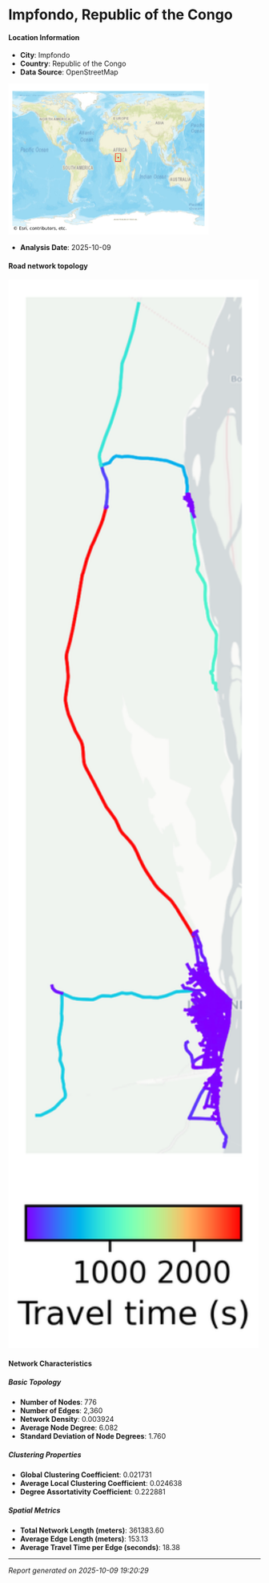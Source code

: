 # Impfondo, Republic of the Congo

#### Location Information

- **City**: Impfondo
- **Country**: Republic of the Congo
- **Data Source**: OpenStreetMap
<img src="Impfondo_location.png" alt="Impfondo Location Map" width="400" />

- **Analysis Date**: 2025-10-09

#### Road network topology

<img src="Impfondo_network_map.png" alt="Impfondo Road Network Map" width="500"/>

#### Network Characteristics

##### Basic Topology

- **Number of Nodes**: 776
- **Number of Edges**: 2,360
- **Network Density**: 0.003924
- **Average Node Degree**: 6.082
- **Standard Deviation of Node Degrees**: 1.760

##### Clustering Properties

- **Global Clustering Coefficient**: 0.021731
- **Average Local Clustering Coefficient**: 0.024638
- **Degree Assortativity Coefficient**: 0.222881

##### Spatial Metrics

- **Total Network Length (meters)**: 361383.60
- **Average Edge Length (meters)**: 153.13
- **Average Travel Time per Edge (seconds)**: 18.38

---
*Report generated on 2025-10-09 19:20:29*
